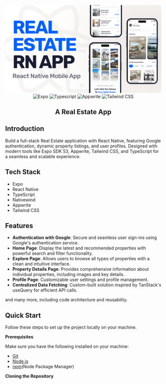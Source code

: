 <div align="center">
   <img src="./assets/Project_Banner.png" alt="Project banner">
   <img src="https://camo.githubusercontent.com/2f9bfa35e9e5cc19903ca5e230e55a02c7a816eaea34aceb8a1deddfe4b513ba/68747470733a2f2f696d672e736869656c64732e696f2f62616467652f2d4578706f2d626c61636b3f7374796c653d666f722d7468652d6261646765266c6f676f436f6c6f723d7768697465266c6f676f3d6578706f26636f6c6f723d303030303230" alt="Expo">
   <img src="https://camo.githubusercontent.com/4318b1b43422f3e2df0cee9da235b3680f08bddaa4f73fab85fc1c5c9f8b60fa/68747470733a2f2f696d672e736869656c64732e696f2f62616467652f2d547970655363726970742d626c61636b3f7374796c653d666f722d7468652d6261646765266c6f676f436f6c6f723d7768697465266c6f676f3d7479706573637269707426636f6c6f723d333137384336" alt="Typescript">
   <img src="https://camo.githubusercontent.com/4cbcc5434676759b67404424204b1f9d8932bad550d3e12921e34a2c874a82f1/68747470733a2f2f696d672e736869656c64732e696f2f62616467652f2d41707077726974652d626c61636b3f7374796c653d666f722d7468652d6261646765266c6f676f436f6c6f723d7768697465266c6f676f3d617070777269746526636f6c6f723d464433363645" alt="Appwrite">
   <img src="https://camo.githubusercontent.com/93bafe03a143d759a2983be7cd132f70a6a186233ca455f08f3f198adb3d2381/68747470733a2f2f696d672e736869656c64732e696f2f62616467652f2d5461696c77696e645f4353532d626c61636b3f7374796c653d666f722d7468652d6261646765266c6f676f436f6c6f723d7768697465266c6f676f3d7461696c77696e6463737326636f6c6f723d303642364434" alt="Tailwind CSS">

   <h2>A Real Estate App</h2>
</div>


## Introduction
Build a full-stack Real Estate application with React Native, featuring Google authentication, dynamic property listings, and user profiles.
Designed with modern tools like Expo SDK 53, Appwrite, Tailwind CSS, and TypeScript for a seamless and scalable experience.

## Tech Stack
- Expo
- React Native
- TypeScript
- Nativewind
- Appwrite
- Tailwind CSS

## Features
- **Authentication with Google**: Secure and seamless user sign-ins using Google's authentication service.
- **Home Page**: Display the latest and recommended properties with powerful search and filter functionality.  
- **Explore Page**: Allows users to browse all types of properties with a clean and intuitive interface.
- **Property Details Page**: Provides comprehensive information about individual properties, including images and key details.
- **Profile Page**: Customizable user settings and profile management. 
- **Centralized Data Fetching**: Custom-built solution inspired by TanStack's useQuery for efficient API calls.

and many more, including code architecture and reusability.

## Quick Start
Follow these steps to set up the project locally on your machine.

**Prerequisites**

Make sure you have the following installed on your machine:
- [Git](https://git-scm.com/)
- [Node.js](https://nodejs.org/en)
- [npm](https://www.npmjs.com/)(Node Package Manager)

**Cloning the Repository**